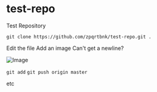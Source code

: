 test-repo
=========

Test Repository

`git clone https://github.com/zpqrtbnk/test-repo.git .`

Edit the file
Add an image
Can't get a newline?

![Image](https://raw.github.com/zpqrtbnk/test-repo/master/wtf.jpg)

`git add`
`git push origin master`

etc